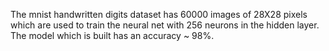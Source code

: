 The mnist handwritten digits dataset has 60000 images of 28X28 pixels which are used to train the neural net with 256 neurons in the hidden layer.
The model which is built has an accuracy ~ 98%.
